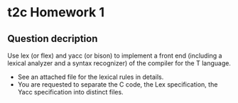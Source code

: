 # t2c Homework 1
## Question decription
Use lex (or flex) and yacc (or bison) to implement a front end (including a lexical analyzer and a syntax recognizer) of the compiler for the T language.
* See an attached file for the lexical rules in details.
* You are requested to separate the C code, the Lex specification, the Yacc specification into distinct files.
